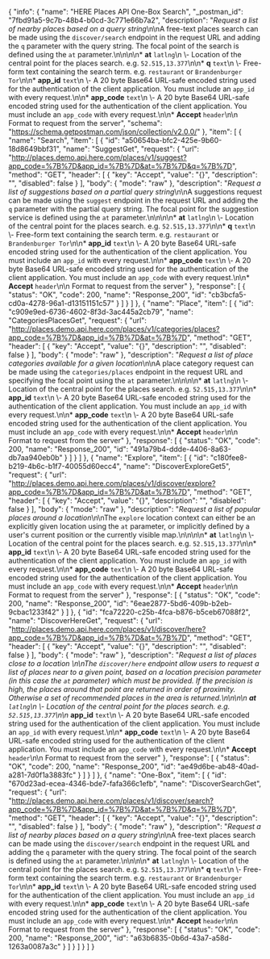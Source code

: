 {
  "info": {
    "name": "HERE Places API One-Box Search",
    "_postman_id": "7fbd91a5-9c7b-48b4-b0cd-3c771e66b7a2",
    "description": "*Request a list of nearby places based on a query string*\n\nA free-text places search can be made using the `discover/search` endpoint in the request URL and adding the `q` parameter with the query string. The focal point of the search is defined using the `at` parameter.\n\n\n\n* **at**  `latlng`\n \\- Location of the central point for the places search.    e.g. `52.515,13.377`\n\n* **q**  `text`\n \\- Free-form text containing the search term.    e.g. `restaurant` or `Brandenburger Tor`\n\n* **app_id**  `text`\n \\- A 20 byte Base64 URL-safe encoded string used for the authentication of the client application.    You must include an `app_id` with every request.\n\n* **app_code**  `text`\n \\- A 20 byte Base64 URL-safe encoded string used for the authentication of the client application.    You must include an `app_code` with every request.\n\n* **Accept**  `header`\n\n  Format to request from the server",
    "schema": "https://schema.getpostman.com/json/collection/v2.0.0/"
  },
  "item": [
    {
      "name": "Search",
      "item": [
        {
          "id": "a50654ba-bfc2-425e-9b60-18d8649bbf31",
          "name": "SuggestGet",
          "request": {
            "url": "http://places.demo.api.here.com/places/v1/suggest?app_code=%7B%7D&app_id=%7B%7D&at=%7B%7D&q=%7B%7D",
            "method": "GET",
            "header": [
              {
                "key": "Accept",
                "value": "{}",
                "description": "",
                "disabled": false
              }
            ],
            "body": {
              "mode": "raw"
            },
            "description": "*Request a list of suggestions based on a partial query string*\n\nA suggestions request can be made using the `suggest` endpoint in the request URL and adding the `q` parameter with the partial query string. The focal point for the suggestion service is defined using the `at` parameter.\n\n\n\n* **at**  `latlng`\n \\- Location of the central point for the places search.    e.g. `52.515,13.377`\n\n* **q**  `text`\n \\- Free-form text containing the search term.    e.g. `restaurant` or `Brandenburger Tor`\n\n* **app_id**  `text`\n \\- A 20 byte Base64 URL-safe encoded string used for the authentication of the client application.    You must include an `app_id` with every request.\n\n* **app_code**  `text`\n \\- A 20 byte Base64 URL-safe encoded string used for the authentication of the client application.    You must include an `app_code` with every request.\n\n* **Accept**  `header`\n\n  Format to request from the server"
          },
          "response": [
            {
              "status": "OK",
              "code": 200,
              "name": "Response_200",
              "id": "cb3bcfa5-cd0a-4278-96a1-d13151151c57"
            }
          ]
        }
      ]
    },
    {
      "name": "Place",
      "item": [
        {
          "id": "c909e9ed-6736-4602-8f3d-3ac445a2cb79",
          "name": "CategoriesPlacesGet",
          "request": {
            "url": "http://places.demo.api.here.com/places/v1/categories/places?app_code=%7B%7D&app_id=%7B%7D&at=%7B%7D",
            "method": "GET",
            "header": [
              {
                "key": "Accept",
                "value": "{}",
                "description": "",
                "disabled": false
              }
            ],
            "body": {
              "mode": "raw"
            },
            "description": "*Request a list of place categories available for a given location*\n\nA place category request can be made using the `categories/places` endpoint in the request URL and specifying the  focal point using the `at` parameter.\n\n\n\n* **at**  `latlng`\n \\- Location of the central point for the places search.    e.g. `52.515,13.377`\n\n* **app_id**  `text`\n \\- A 20 byte Base64 URL-safe encoded string used for the authentication of the client application.    You must include an `app_id` with every request.\n\n* **app_code**  `text`\n \\- A 20 byte Base64 URL-safe encoded string used for the authentication of the client application.    You must include an `app_code` with every request.\n\n* **Accept**  `header`\n\n  Format to request from the server"
          },
          "response": [
            {
              "status": "OK",
              "code": 200,
              "name": "Response_200",
              "id": "491a79b4-ddde-4406-8a63-db7aa940eb0b"
            }
          ]
        }
      ]
    },
    {
      "name": "Explore",
      "item": [
        {
          "id": "c180fee8-b219-4b6c-b1f7-40055d60ecc4",
          "name": "DiscoverExploreGet5",
          "request": {
            "url": "http://places.demo.api.here.com/places/v1/discover/explore?app_code=%7B%7D&app_id=%7B%7D&at=%7B%7D",
            "method": "GET",
            "header": [
              {
                "key": "Accept",
                "value": "{}",
                "description": "",
                "disabled": false
              }
            ],
            "body": {
              "mode": "raw"
            },
            "description": "*Request a list of popular places around a location*\n\nThe `explore` location context can either be an explicitly given location using the `at` parameter, or implicitly defined by a user's current position or the currently visible map.\n\n\n\n* **at**  `latlng`\n \\- Location of the central point for the places search.    e.g. `52.515,13.377`\n\n* **app_id**  `text`\n \\- A 20 byte Base64 URL-safe encoded string used for the authentication of the client application.    You must include an `app_id` with every request.\n\n* **app_code**  `text`\n \\- A 20 byte Base64 URL-safe encoded string used for the authentication of the client application.    You must include an `app_code` with every request.\n\n* **Accept**  `header`\n\n  Format to request from the server"
          },
          "response": [
            {
              "status": "OK",
              "code": 200,
              "name": "Response_200",
              "id": "6eae2877-5bd6-409b-b2eb-9cbac1233f42"
            }
          ]
        },
        {
          "id": "fca72220-c25b-4fca-b876-b5ceb67088f2",
          "name": "DiscoverHereGet",
          "request": {
            "url": "http://places.demo.api.here.com/places/v1/discover/here?app_code=%7B%7D&app_id=%7B%7D&at=%7B%7D",
            "method": "GET",
            "header": [
              {
                "key": "Accept",
                "value": "{}",
                "description": "",
                "disabled": false
              }
            ],
            "body": {
              "mode": "raw"
            },
            "description": "*Request a list of places close to a location *\n\nThe `discover/here` endpoint allow users to request a list of places near to a given point, based on a location precision parameter (in this case the `at` parameter) which must be provided. If the precision is high, the places around that point are returned in order of proximity. Otherwise a set of recommended places in the area is returned.\n\n\n\n* **at**  `latlng`\n \\- Location of the central point for the places search.    e.g. `52.515,13.377`\n\n* **app_id**  `text`\n \\- A 20 byte Base64 URL-safe encoded string used for the authentication of the client application.    You must include an `app_id` with every request.\n\n* **app_code**  `text`\n \\- A 20 byte Base64 URL-safe encoded string used for the authentication of the client application.    You must include an `app_code` with every request.\n\n* **Accept**  `header`\n\n  Format to request from the server"
          },
          "response": [
            {
              "status": "OK",
              "code": 200,
              "name": "Response_200",
              "id": "ae49d6be-ab48-40ad-a281-7d0f1a3883fc"
            }
          ]
        }
      ]
    },
    {
      "name": "One-Box",
      "item": [
        {
          "id": "670d23ad-ecea-4346-bde7-fafa366c1efb",
          "name": "DiscoverSearchGet",
          "request": {
            "url": "http://places.demo.api.here.com/places/v1/discover/search?app_code=%7B%7D&app_id=%7B%7D&at=%7B%7D&q=%7B%7D",
            "method": "GET",
            "header": [
              {
                "key": "Accept",
                "value": "{}",
                "description": "",
                "disabled": false
              }
            ],
            "body": {
              "mode": "raw"
            },
            "description": "*Request a list of nearby places based on a query string*\n\nA free-text places search can be made using the `discover/search` endpoint in the request URL and adding the `q` parameter with the query string. The focal point of the search is defined using the `at` parameter.\n\n\n\n* **at**  `latlng`\n \\- Location of the central point for the places search.    e.g. `52.515,13.377`\n\n* **q**  `text`\n \\- Free-form text containing the search term.    e.g. `restaurant` or `Brandenburger Tor`\n\n* **app_id**  `text`\n \\- A 20 byte Base64 URL-safe encoded string used for the authentication of the client application.    You must include an `app_id` with every request.\n\n* **app_code**  `text`\n \\- A 20 byte Base64 URL-safe encoded string used for the authentication of the client application.    You must include an `app_code` with every request.\n\n* **Accept**  `header`\n\n  Format to request from the server"
          },
          "response": [
            {
              "status": "OK",
              "code": 200,
              "name": "Response_200",
              "id": "a63b6835-0b6d-43a7-a58d-1263a0087a3c"
            }
          ]
        }
      ]
    }
  ]
}